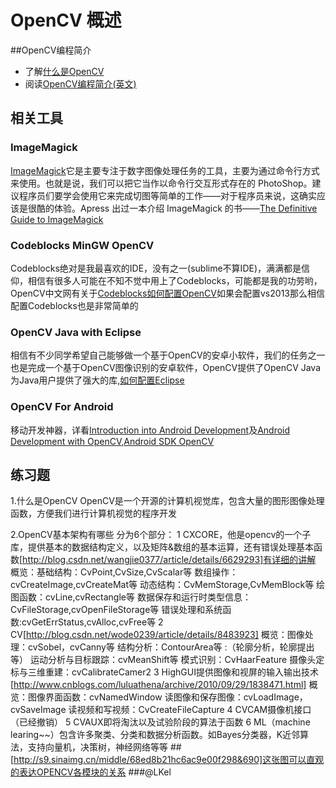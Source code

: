 # OpenCV 概述

##OpenCV编程简介


- 了解[什么是OpenCV](http://zh.wikipedia.org/wiki/OpenCV)
- 阅读[OpenCV编程简介(英文)](http://www.cs.iit.edu/~agam/cs512/lect-notes/opencv-intro/)

## 相关工具

### ImageMagick

[ImageMagick](http://www.imagemagick.org/script/index.php)它是主要专注于数字图像处理任务的工具，主要为通过命令行方式来使用。也就是说，我们可以把它当作以命令行交互形式存在的 PhotoShop。建议程序员们要学会使用它来完成切图等简单的工作——对于程序员来说，这确实应该是很酷的体验。Apress 出过一本介绍 ImageMagick 的书——[The Definitive Guide to ImageMagick](http://book.douban.com/subject/1798283/)


### Codeblocks MinGW OpenCV

Codeblocks绝对是我最喜欢的IDE，没有之一(sublime不算IDE)，满满都是信仰，相信有很多人可能在不知不觉中用上了Codeblocks，可能都是我的功劳哟，OpenCV中文网有关于[Codeblocks如何配置OpenCV](http://wiki.opencv.org.cn/index.php/Codeblocks_MinGW_openCV)如果会配置vs2013那么相信配置Codeblocks也是非常简单的

### OpenCV Java with Eclipse

相信有不少同学希望自己能够做一个基于OpenCV的安卓小软件，我们的任务之一也是完成一个基于OpenCV图像识别的安卓软件，OpenCV提供了OpenCV Java为Java用户提供了强大的库,[如何配置Eclipse](http://docs.opencv.org/doc/tutorials/introduction/java_eclipse/java_eclipse.html#java-eclipse)

### OpenCV For Android

移动开发神器，详看[Introduction into Android Development](http://docs.opencv.org/doc/tutorials/introduction/android_binary_package/android_dev_intro.html#android-dev-intro)及[Android Development with OpenCV](http://docs.opencv.org/doc/tutorials/introduction/android_binary_package/dev_with_OCV_on_Android.html#dev-with-ocv-on-android),[Android SDK OpenCV](http://docs.opencv.org/doc/tutorials/introduction/android_binary_package/O4A_SDK.html#o4a-sdk)

## 练习题

1.什么是OpenCV
OpenCV是一个开源的计算机视觉库，包含大量的图形图像处理函数，方便我们进行计算机视觉的程序开发

2.OpenCV基本架构有哪些
分为6个部分：
1 CXCORE，他是opencv的一个子库，提供基本的数据结构定义，以及矩阵&数组的基本运算，还有错误处理基本函数[http://blog.csdn.net/wangjie0377/article/details/6629293]有详细的讲解
   概览：基础结构：CvPoint,CvSize,CvScalar等
         数组操作：cvCreateImage,cvCreateMat等
         动态结构：CvMemStorage,CvMemBlock等
         绘图函数：cvLine,cvRectangle等
         数据保存和运行时类型信息：CvFileStorage,cvOpenFileStorage等
         错误处理和系统函数:cvGetErrStatus,cvAlloc,cvFree等
2 CV[http://blog.csdn.net/wode0239/article/details/8483923]
   概览：图像处理：cvSobel，cvCanny等
         结构分析：ContourArea等 :（轮廓分析，轮廓提出等）
         运动分析与目标跟踪：cvMeanShift等
         模式识别：CvHaarFeature
         摄像头定标与三维重建：cvCalibrateCamer2
3 HighGUI提供图像和视屏的输入输出技术[http://www.cnblogs.com/luluathena/archive/2010/09/29/1838471.html]
   概览：图像界面函数：cvNamedWindow
         读图像和保存图像：cvLoadImage，cvSaveImage
         读视频和写视频：CvCreateFileCapture
4 CVCAM摄像机接口（已经撤销）
5 CVAUX即将淘汰以及试验阶段的算法于函数
6 ML（machine learing~~）包含许多聚类、分类和数据分析函数。如Bayes分类器，K近邻算法，支持向量机，决策树，神经网络等等
##[http://s9.sinaimg.cn/middle/68ed8b21hc6ac9e00f298&690]这张图可以直观的表达OPENCV各模块的关系
###@LKel

